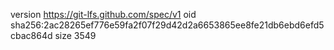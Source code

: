 version https://git-lfs.github.com/spec/v1
oid sha256:2ac28265ef776e59fa2f07f29d42d2a6653865ee8fe21db6ebd6efd5cbac864d
size 3549
